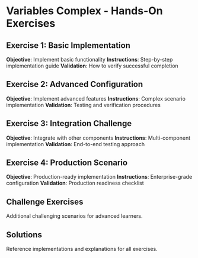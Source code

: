 # Variables Complex - Hands-On Exercises

## Exercise 1: Basic Implementation
**Objective**: Implement basic functionality
**Instructions**: Step-by-step implementation guide
**Validation**: How to verify successful completion

## Exercise 2: Advanced Configuration
**Objective**: Implement advanced features
**Instructions**: Complex scenario implementation
**Validation**: Testing and verification procedures

## Exercise 3: Integration Challenge
**Objective**: Integrate with other components
**Instructions**: Multi-component implementation
**Validation**: End-to-end testing approach

## Exercise 4: Production Scenario
**Objective**: Production-ready implementation
**Instructions**: Enterprise-grade configuration
**Validation**: Production readiness checklist

## Challenge Exercises
Additional challenging scenarios for advanced learners.

## Solutions
Reference implementations and explanations for all exercises.
